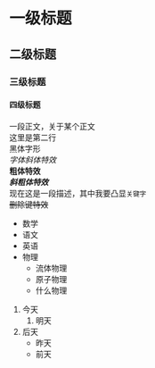 # 一级标题
## 二级标题
### 三级标题
#### 四级标题

一段正文，关于某个正文<br>
这里是第二行<br>
<font face="黑体">黑体字形</font><br>
*字体斜体特效*<br>
**粗体特效**<br>
***斜粗体特效***<br>
现在这是一段描述，其中我要凸显`关键字`<br>
~~删除键特效~~<br>
* 数学
* 语文
* 英语
* 物理
	* 流体物理
	* 原子物理
	* 什么物理
1. 今天
	1. 明天
2. 后天
	* 昨天
	* 前天
